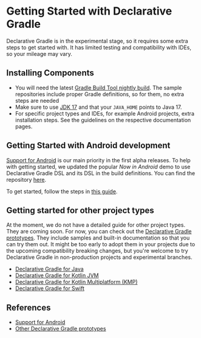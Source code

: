 # Getting Started with Declarative Gradle

Declarative Gradle is in the experimental stage,
so it requires some extra steps to get started with.
It has limited testing and compatibility with IDEs,
so your mileage may vary.

## Installing Components

- You will need the latest [Gradle Build Tool nightly build](https://gradle.org/nightly/).
  The sample repositories include proper Gradle definitions,
  so for them, no extra steps are needed
- Make sure to use [JDK 17](https://www.oracle.com/fr/java/technologies/downloads/#java17) and
  that your `JAVA_HOME` points to Java 17.
- For specific project types and IDEs, for example Android projects, extra installation steps.
  See the guidelines on the respective documentation pages.

## Getting Started with Android development

[Support for Android](../android/README.md) is our main priority in the first alpha releases.
To help with getting started,
we updated the popular _Now in Android_ demo to use Declarative Gradle DSL and its DSL in the build definitions.
You can find the repository [here](https://github.com/gradle/nowinandroid/tree/main-declarative).

To get started, follow the steps in [this guide](../android/README.md#3-getting-started-with-nowinandroid).

## Getting started for other project types

At the moment, we do not have a detailed guide for other project types.
They are coming soon.
For now, you can check out the [Declarative Gradle prototypes](../../unified-prototypes/README.md).
They include samples and built-in documentation so that you can try them out.
It might be too early to adopt them in your projects due to the upcoming compatibility breaking changes,
but you're welcome to try Declarative Gradle in non-production projects and experimental branches.

- [Declarative Gradle for Java](../../unified-prototype/README.md#java)
- [Declarative Gradle for Kotlin JVM](../../unified-prototype/README.md#kotlin-jvm)
- [Declarative Gradle for Kotlin Multiplatform (KMP)](../../unified-prototype/README.md#kotlin-kmp)
- [Declarative Gradle for Swift](../../unified-prototype/README.md#swift)

## References

- [Support for Android](../android/README.md)
- [Other Declarative Gradle prototypes](../../unified-prototypes/README.md)
